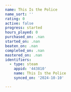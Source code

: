 ```yaml
---
name: This Is the Police
name_sort: ''
rating: 0
active: false
progress: started
hours_played: 0
purchased_on: .nan
started_on: .nan
beaten_on: .nan
completed_on: .nan
mastered_on: .nan
identifiers:
  - type: steam
    appid: '443810'
    name: This Is the Police
    synced_on: '2024-10-10'

---
```

